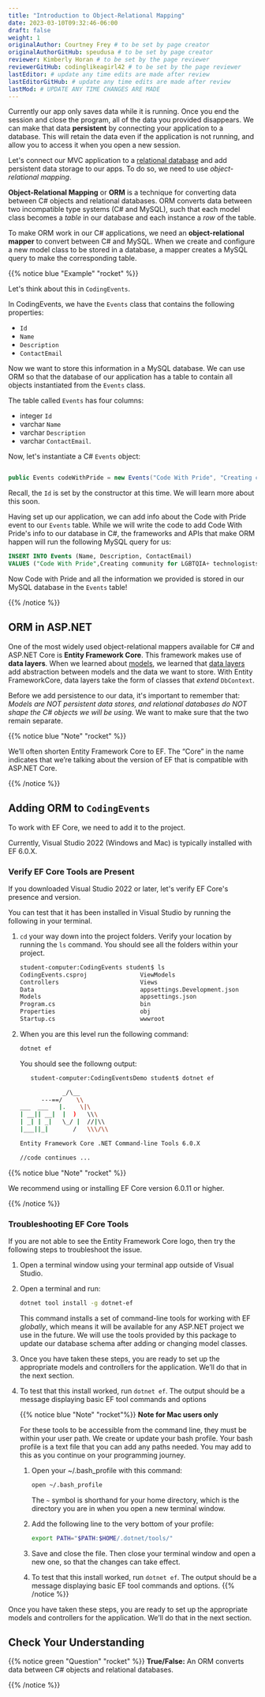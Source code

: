 ```yaml
---
title: "Introduction to Object-Relational Mapping"
date: 2023-03-10T09:32:46-06:00
draft: false
weight: 1
originalAuthor: Courtney Frey # to be set by page creator
originalAuthorGitHub: speudusa # to be set by page creator
reviewer: Kimberly Horan # to be set by the page reviewer
reviewerGitHub: codinglikeagirl42 # to be set by the page reviewer
lastEditor: # update any time edits are made after review
lastEditorGitHub: # update any time edits are made after review
lastMod: # UPDATE ANY TIME CHANGES ARE MADE
---
```


Currently our app only saves data while it is running. Once you end the session and close the program, all of the data you provided disappears. We can make that data **persistent** by connecting your application to a database.  This will retain the data even if the application is not running, and allow you to access it when you open a new session.  

Let's connect our MVC application to a [relational database](https://education.launchcode.org/SQL/chapters/mysql-part-2/relationships.html) and add persistent data storage to our apps. To do so, we need to use _object-relational mapping_.

**Object-Relational Mapping** or **ORM** is a technique for converting data between C# objects and relational databases. ORM converts data between two incompatible type systems (C# and MySQL), such that each model class becomes a _table_ in our database and each instance a _row_ of the table.

To make ORM work in our C# applications, we need an **object-relational mapper** to convert between C# and MySQL. When we create and configure a new model class to be stored in a database, a mapper creates a MySQL query to make the corresponding table.
 

{{% notice blue "Example" "rocket" %}}

Let's think about this in `CodingEvents`.

In CodingEvents, we have the `Events` class that contains the following properties:
- `Id`
- `Name`
- `Description`
- `ContactEmail`

Now we want to store this information in a MySQL database. We can use ORM so that the database of our application has a table to contain all objects instantiated from the `Events` class. 

The table called `Events` has four columns: 
- integer `Id`
- varchar `Name`
- varchar `Description`
- varchar `ContactEmail`.  

Now, let's instantiate a C# `Events` object:

```csharp {linenos=table}

public Events codeWithPride = new Events("Code With Pride", "Creating community for LGBTQIA+ technologists and allies", "info@launchcode.org")

```
Recall, the `Id` is set by the constructor at this time.  We will learn more about this soon.

Having set up our application, we can add info about the Code with Pride event to our `Events` table. While we will write the code to add Code With Pride's info to our database in C#, the frameworks and APIs that make ORM happen will run the following MySQL query for us:

```sql {linenos=table}
INSERT INTO Events (Name, Description, ContactEmail)
VALUES ("Code With Pride",Creating community for LGBTQIA+ technologists and allies", "info@launchcode.org");
```

Now Code with Pride and all the information we provided is stored in our MySQL database in the `Events` table!  

{{% /notice %}}


## ORM in ASP.NET
<!-- TODO: Link to chapter 14: models TOC and data layers page -->

One of the most widely used object-relational mappers available for C# and ASP.NET Core is **Entity Framework Core**. This framework makes use of **data layers**. When we learned about [models](LINK), we learned that [data layers](LINK) add abstraction between models and the data we want to store. With Entity FrameworkCore, data layers take the form of classes that _extend_ `DbContext`. 


Before we add persistence to our data, it's important to remember that: _Models are NOT persistent data stores, and relational databases do NOT shape the C# objects we will be using._ We want to make sure that the two remain separate.

{{% notice blue "Note" "rocket" %}}

We’ll often shorten Entity Framework Core to EF. The “Core” in the name indicates that we’re talking about the version of EF that is compatible with ASP.NET Core.

{{% /notice %}}

## Adding ORM to `CodingEvents`

To work with EF Core, we need to add it to the project. 

Currently, Visual Studio 2022 (Windows and Mac) is typically installed with EF 6.0.X.

### Verify EF Core Tools are Present

If you downloaded Visual Studio 2022 or later, let's verify EF Core's presence and version.

You can test that it has been installed in Visual Studio by running the following in your terminal.

1. `cd` your way down into the project folders. Verify your location by running the `ls` command. You should see all the folders within your project.

   ```bash
   student-computer:CodingEvents student$ ls
   CodingEvents.csproj               ViewModels
   Controllers                       Views
   Data                              appsettings.Development.json
   Models                            appsettings.json
   Program.cs                        bin
   Properties                        obj
   Startup.cs                        wwwroot
   ```

1. When you are this level run the following command:

   ```bash
   dotnet ef
   ```

   You should see the followng output:

      ```bash
         student-computer:CodingEventsDemo student$ dotnet ef

                  _/\__
            ---==/    \\
      ___  ___   |.    \|\
      | __|| __|  |  )   \\\
      | _| | _|   \_/ |  //|\\
      |___||_|       /   \\\/\\

      Entity Framework Core .NET Command-line Tools 6.0.X

      //code continues ...
      ```

{{% notice blue "Note" "rocket" %}}

   We recommend using or installing EF Core version 6.0.11 or higher.

{{% /notice %}}   

### Troubleshooting EF Core Tools

If you are not able to see the Entity Framework Core logo, then try the following steps to troubleshoot the issue.

1. Open a terminal window using your terminal app outside of Visual Studio.

1. Open a terminal and run:

   ```bash
   dotnet tool install -g dotnet-ef
   ```
   This command installs a set of command-line tools for working with EF _globally_, which means it will be available for any ASP.NET project we use in the future. We will use the tools provided by this package to update our database schema after adding or changing model classes.

1. Once you have taken these steps, you are ready to set up the appropriate models and controllers for the application. We’ll do that in the next section.

1. To test that this install worked, run `dotnet ef`. The output should be a message displaying basic EF tool commands and options

   {{% notice blue "Note" "rocket"%}}
   **Note for Mac users only**

   For these tools to be accessible from the command line, they must be within your user path. We create or update your bash profile. Your bash profile is a text file that you can add any paths needed. You may add to this as you continue on your programming journey.

   1. Open your ~/.bash_profile with this command:

      ```bash
      open ~/.bash_profile
      ```

      The `~` symbol is shorthand for your home directory, which is the directory you are in when you open a new terminal window.

   1. Add the following line to the very bottom of your profile:
      ```bash
      export PATH="$PATH:$HOME/.dotnet/tools/"
      ```

   1. Save and close the file. Then close your terminal window and open a new one, so that the changes can take effect.

   1. To test that this install worked, run `dotnet ef`. The output should be a message displaying basic EF tool commands and options.
   {{% /notice %}}

Once you have taken these steps, you are ready to set up the appropriate models and controllers for the application. We’ll do that in the next section.


## Check Your Understanding

{{% notice green "Question" "rocket" %}}
   **True/False:** An ORM converts data between C# objects and relational databases.

   <!-- ans: True -->
{{% /notice %}}


